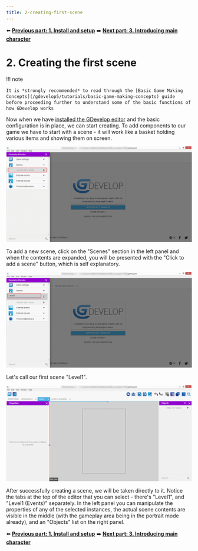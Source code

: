```yaml
---
title: 2-creating-first-scene
---
```

⬅️ **[Previous part: 1. Install and setup](/gdevelop5/tutorials/geometry-monster/1-install-and-setup)** ➡️ **[Next part: 3. Introducing main character](/gdevelop5/tutorials/geometry-monster/3-introducing-main-character)**

# 2. Creating the first scene

!!! note

    It is *strongly recommended* to read through the [Basic Game Making Concepts](/gdevelop5/tutorials/basic-game-making-concepts) guide before proceeding further to understand some of the basic functions of how GDevelop works

Now when we have [installed the GDevelop editor](/gdevelop5/tutorials/geometry-monster/1-install-and-setup) and the basic configuration is in place, we can start creating. To add components to our game we have to start with a scene - it will work like a basket holding various items and showing them on screen.

![](14.png)

To add a new scene, click on the "Scenes" section in the left panel and when the contents are expanded, you will be presented with the "Click to add a scene" button, which is self explanatory.

![](15.png)

Let's call our first scene "Level1".

![](16.png)

After successfully creating a scene, we will be taken directly to it. Notice the tabs at the top of the editor that you can select - there's "Level1", and "Level1 (Events)" separately. In the left panel you can manipulate the properties of any of the selected instances, the actual scene contents are visible in the middle (with the gameplay area being in the portrait mode already), and an "Objects" list on the right panel.

⬅️ **[Previous part: 1. Install and setup](/gdevelop5/tutorials/geometry-monster/1-install-and-setup)** ➡️ **[Next part: 3. Introducing main character](/gdevelop5/tutorials/geometry-monster/3-introducing-main-character)**
